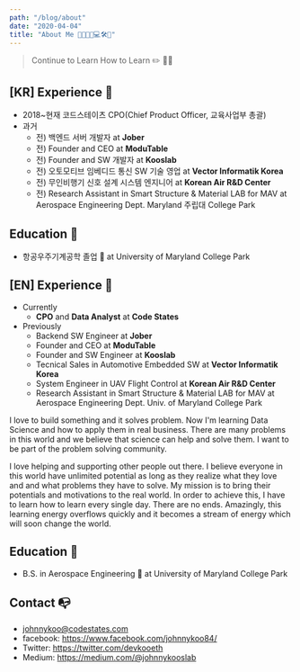 ```yaml
---
path: "/blog/about"
date: "2020-04-04"
title: "About Me 👨🏻‍🔬🔬💻🛠️🔩"
---
```

> Continue to Learn How to Learn ✏️ 🏃‍♂️

## [KR] Experience 🥋
- 2018~현재 코드스테이츠 CPO(Chief Product Officer, 교육사업부 총괄)
- 과거
  - 전) 백엔드 서버 개발자 at **Jober**
  - 전) Founder and CEO at **ModuTable**
  - 전) Founder and SW 개발자 at **Kooslab**
  - 전) 오토모티브 임베디드 통신 SW 기술 영업 at **Vector Informatik Korea**
  - 전) 무인비행기 신호 설계 시스템 엔지니어 at **Korean Air R&D Center**
  - 전) Research Assistant in Smart Structure & Material LAB for MAV at Aerospace Engineering Dept. Maryland 주립대 College Park

## Education 🏫
- 항공우주기계공학 졸업 🚀 at University of Maryland College Park

## [EN] Experience 🥋
- Currently
  - **CPO** and **Data Analyst** at **Code States**
- Previously
  - Backend SW Engineer at **Jober**
  - Founder and CEO at **ModuTable**
  - Founder and SW Engineer at **Kooslab**
  - Tecnical Sales in Automotive Embedded SW at **Vector Informatik Korea**
  - System Engineer in UAV Flight Control at **Korean Air R&D Center**
  - Research Assistant in Smart Structure & Material LAB for MAV at Aerospace Engineering Dept. Univ. of Maryland College Park

I love to build something and it solves problem. Now I'm learning Data Science and how to apply them in real business.
There are many problems in this world and we believe that science can help and solve them. I want to be part of the problem solving community. 

I love helping and supporting other people out there. I believe everyone in this world have unlimited potential as long as they realize what they love and and what problems they have to solve. My mission is to bring their potentials and motivations to the real world. In order to achieve this, I have to learn how to learn every single day. There are no ends. Amazingly, this learning energy overflows quickly and it becomes a stream of energy which will soon change the world.

## Education 🏫
- B.S. in Aerospace Engineering 🚀 at University of Maryland College Park

## Contact 📭
- johnnykoo@codestates.com
- facebook: https://www.facebook.com/johnnykoo84/
- Twitter: https://twitter.com/devkooeth
- Medium: https://medium.com/@johnnykooslab
